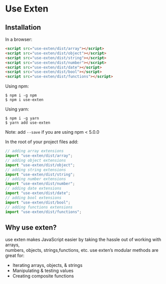# Use Exten

## Installation

In a browser:

```html
<script src="use-exten/dist/array"></script>
<script src="use-exten/dist/object"></script>
<script src="use-exten/dist/string"></script>
<script src="use-exten/dist/number"></script>
<script src="use-exten/dist/date"></script>
<script src="use-exten/dist/bool"></script>
<script src="use-exten/dist/functions"></script>
```

Using npm:

```shell
$ npm i -g npm
$ npm i use-exten
```

Using yarn:

```shell
$ npm i -g yarn
$ yarn add use-exten
```

Note: add `--save` if you are using npm < 5.0.0

In the root of your project files add:

```js
// adding array extensions
import "use-exten/dist/array";
// adding object extensions
import "use-exten/dist/object";
// adding string extensions
import "use-exten/dist/string";
// adding number extensions
import "use-exten/dist/number";
// adding date extensions
import "use-exten/dist/date";
// adding bool extensions
import "use-exten/dist/bool";
// adding functions extensions
import "use-exten/dist/functions";
```

## Why use exten?

use exten makes JavaScript easier by taking the hassle out of working with arrays,<br>
numbers, objects, strings,functions, etc. use exten’s modular methods are great for:

- Iterating arrays, objects, & strings
- Manipulating & testing values
- Creating composite functions
